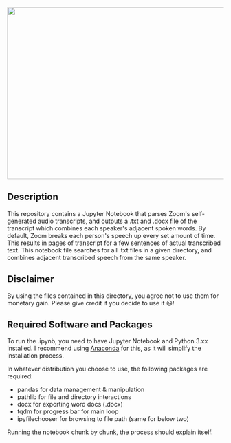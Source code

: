 <img src="https://images.unsplash.com/photo-1481627834876-b7833e8f5570?ixid=MnwxMjA3fDB8MHxwaG90by1wYWdlfHx8fGVufDB8fHx8&ixlib=rb-1.2.1&auto=format&fit=crop&w=841&q=80" width="800" height="400">

## Description
This repository contains a Jupyter Notebook that parses Zoom's self-generated audio transcripts, and outputs a .txt and .docx file of the transcript which combines each speaker's adjacent spoken words. By default, Zoom breaks each person's speech up every set amount of time. This results in pages of transcript for a few sentences of actual transcribed text. This notebook file searches for all .txt files in a given directory, and combines adjacent transcribed speech from the same speaker. 

## Disclaimer
By using the files contained in this directory, you agree not to use them for monetary gain.
Please give credit if you decide to use it 😃!

## Required Software and Packages
To run the .ipynb, you need to have Jupyter Notebook and Python 3.xx installed. I recommend using [Anaconda](https://www.anaconda.com/products/individual#Downloads) for this, as it will simplify the installation process. 

In whatever distribution you choose to use, the following packages are required:
* pandas for data management & manipulation
* pathlib for file and directory interactions
* docx for exporting word docs (.docx)
* tqdm for progress bar for main loop
* ipyfilechooser for browsing to file path (same for below two)

Running the notebook chunk by chunk, the process should explain itself.

